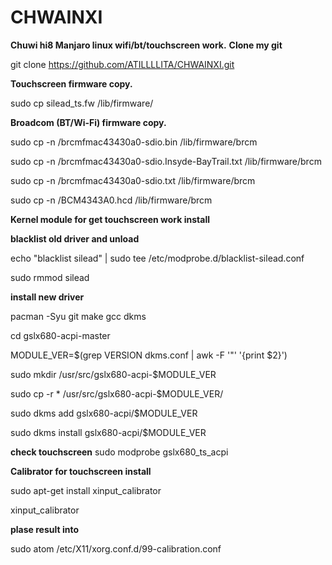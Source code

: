 # CHWAINXI

**Chuwi hi8 Manjaro linux wifi/bt/touchscreen work.**
**Clone my git**

git clone https://github.com/ATILLLLITA/CHWAINXI.git

**Touchscreen firmware copy.**

sudo cp silead_ts.fw /lib/firmware/

**Broadcom (BT/Wi-Fi) firmware copy.**

sudo cp -n /brcmfmac43430a0-sdio.bin /lib/firmware/brcm

sudo cp -n /brcmfmac43430a0-sdio.Insyde-BayTrail.txt /lib/firmware/brcm

sudo cp -n /brcmfmac43430a0-sdio.txt /lib/firmware/brcm

sudo cp -n /BCM4343A0.hcd /lib/firmware/brcm

**Kernel module for get touchscreen work install**

**blacklist old driver and unload**

echo "blacklist silead" | sudo tee /etc/modprobe.d/blacklist-silead.conf

sudo rmmod silead

**install new driver**

pacman -Syu git make gcc dkms

cd gslx680-acpi-master

MODULE_VER=$(grep VERSION dkms.conf |  awk -F '"' '{print $2}')

sudo mkdir /usr/src/gslx680-acpi-$MODULE_VER

sudo cp -r * /usr/src/gslx680-acpi-$MODULE_VER/

sudo dkms add gslx680-acpi/$MODULE_VER

sudo dkms install gslx680-acpi/$MODULE_VER

**check touchscreen**
sudo modprobe gslx680_ts_acpi

**Calibrator for touchscreen install**

sudo apt-get install xinput_calibrator

xinput_calibrator

**plase result into**

sudo atom /etc/X11/xorg.conf.d/99-calibration.conf
